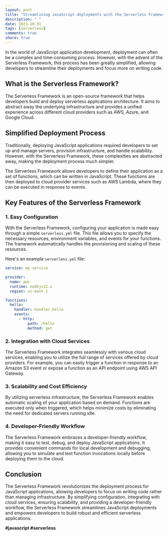 ```yaml
---
layout: post
title: "Streamlining JavaScript deployments with the Serverless Framework"
description: " "
date: 2023-10-31
tags: [serverless]
comments: true
share: true
---
```


In the world of JavaScript application development, deployment can often be a complex and time-consuming process. However, with the advent of the Serverless Framework, this process has been greatly simplified, allowing developers to streamline their deployments and focus more on writing code.

## What is the Serverless Framework?

The Serverless Framework is an open-source framework that helps developers build and deploy serverless applications architecture. It aims to abstract away the underlying infrastructure and provides a unified experience across different cloud providers such as AWS, Azure, and Google Cloud.

## Simplified Deployment Process

Traditionally, deploying JavaScript applications required developers to set up and manage servers, provision infrastructure, and handle scalability. However, with the Serverless Framework, these complexities are abstracted away, making the deployment process much simpler.

The Serverless Framework allows developers to define their application as a set of functions, which can be written in JavaScript. These functions are then deployed to cloud provider services such as AWS Lambda, where they can be executed in response to events.

## Key Features of the Serverless Framework

### 1. Easy Configuration

With the Serverless Framework, configuring your application is made easy through a simple `serverless.yml` file. This file allows you to specify the necessary resources, environment variables, and events for your functions. The framework automatically handles the provisioning and scaling of these resources.

Here's an example `serverless.yml` file:

```yaml
service: my-service

provider:
  name: aws
  runtime: nodejs12.x
  region: us-east-1

functions:
  hello:
    handler: handler.hello
    events:
      - http:
          path: /hello
          method: get
```

### 2. Integration with Cloud Services

The Serverless Framework integrates seamlessly with various cloud services, enabling you to utilize the full range of services offered by cloud providers. For example, you can easily trigger a function in response to an Amazon S3 event or expose a function as an API endpoint using AWS API Gateway.

### 3. Scalability and Cost Efficiency

By utilizing serverless infrastructure, the Serverless Framework enables automatic scaling of your application based on demand. Functions are executed only when triggered, which helps minimize costs by eliminating the need for dedicated servers running idle.

### 4. Developer-Friendly Workflow

The Serverless Framework embraces a developer-friendly workflow, making it easy to test, debug, and deploy JavaScript applications. It provides convenient commands for local development and debugging, allowing you to simulate and test function invocations locally before deploying them to the cloud.

## Conclusion

The Serverless Framework revolutionizes the deployment process for JavaScript applications, allowing developers to focus on writing code rather than managing infrastructure. By simplifying configuration, integrating with cloud services, ensuring scalability, and providing a developer-friendly workflow, the Serverless Framework streamlines JavaScript deployments and empowers developers to build robust and efficient serverless applications.

**#javascript #serverless**